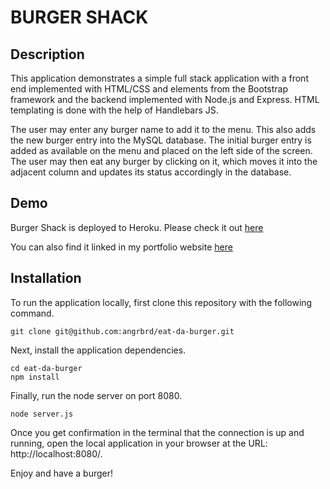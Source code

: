 # BURGER SHACK
## Description
This application demonstrates a simple full stack application with a front end implemented with HTML/CSS and elements from the Bootstrap framework and the backend implemented with Node.js and Express. HTML templating is done with the help of Handlebars JS.

The user may enter any burger name to add it to the menu. This also adds the new burger entry into the MySQL database. The initial burger entry is added as available on the menu and placed on the left side of the screen. The user may then eat any burger by clicking on it, which moves it into the adjacent column and updates its status accordingly in the database.

## Demo
Burger Shack is deployed to Heroku. Please check it out [here](https://sadeq-friendfinder-2018.herokuapp.com/)

You can also find it linked in my portfolio website [here](https://sadeq786.github.io/new-bootstrap-portfolio/)

## Installation
To run the application locally, first clone this repository with the following command.
```
git clone git@github.com:angrbrd/eat-da-burger.git
```
Next, install the application dependencies.
```
cd eat-da-burger
npm install
```
Finally, run the node server on port 8080.
```
node server.js
```
Once you get confirmation in the terminal that the connection is up and running, open the local application in your browser at the URL: http://localhost:8080/.

Enjoy and have a burger!
